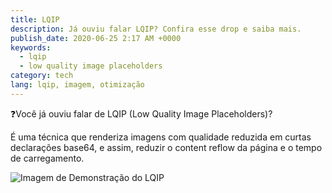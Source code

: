 ```yaml
---
title: LQIP
description: Já ouviu falar LQIP? Confira esse drop e saiba mais.
publish_date: 2020-06-25 2:17 AM +0000
keywords:
  - lqip
  - low quality image placeholders
category: tech
lang: lqip, imagem, otimização
---
```


❓Você já ouviu falar de LQIP (Low Quality Image Placeholders)?

É uma técnica que renderiza imagens com qualidade reduzida em curtas declarações base64, e assim, reduzir o content reflow da página e o tempo de carregamento.

![Imagem de Demonstração do LQIP](https://pbs.twimg.com/media/EbYr24fWkAA9-1Y?format=jpg&name=medium)
